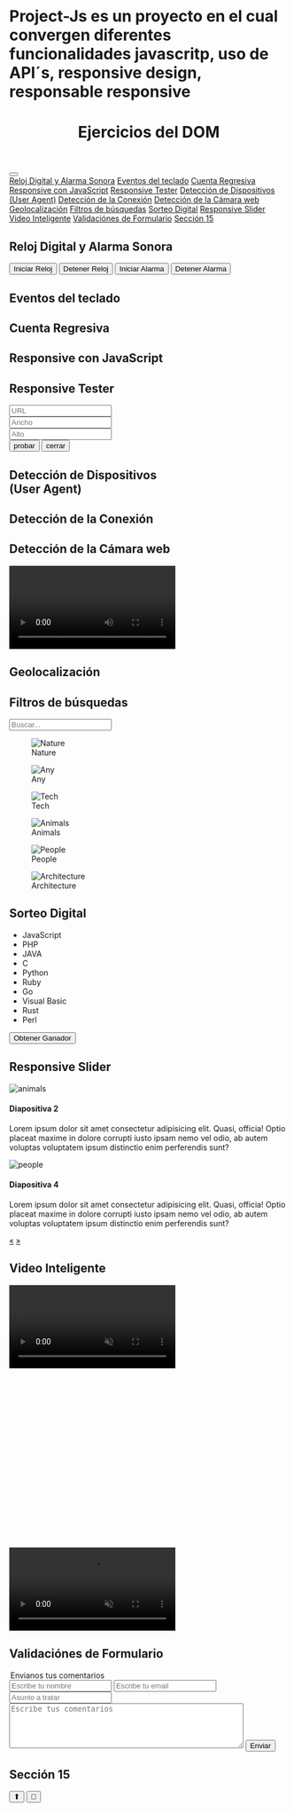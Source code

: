 # Project-Js es un proyecto en el cual convergen diferentes funcionalidades javascritp, uso de API´s, responsive design, responsable responsive<!DOCTYPE html>
<html lang="en" data-dark>

<head>
        <meta charset="UTF-8">
        <meta http-equiv="X-UA-Compatible" content="IE=edge">
        <meta name="viewport" content="width=device-width, initial-scale=1.0">
        <title>Ejercicios del DOM</title>
        <link rel="stylesheet" href="https://cdnjs.cloudflare.com/ajax/libs/hamburgers/1.1.3/hamburgers.min.css">
        <link rel="stylesheet" href="./css/dom-ejercicios.css">
</head>

<body data-dark>
        <header class="header">
                <h1>
                        Ejercicios del DOM
                </h1>
        </header>
        <button class="panel-btn hamburger hamburger--elastic" type="button">
                <span class="hamburger-box">
                        <span class="hamburger-inner"></span>
                </span>
        </button>
        <aside class="panel">
                <nav class="menu">
                        <a href="#seccion1" data-scroll-spy>Reloj Digital y Alarma Sonora</a>
                        <a href="#seccion2" data-scroll-spy>Eventos del teclado</a>
                        <a href="#seccion3" data-scroll-spy>Cuenta Regresiva</a>
                        <a href="#seccion4" data-scroll-spy>Responsive con JavaScript</a>
                        <a href="#seccion5" data-scroll-spy>Responsive Tester</a>
                        <a href="#seccion6" data-scroll-spy>Detección de Dispositivos (User Agent)</a>
                        <a href="#seccion7" data-scroll-spy>Detección de la Conexión</a>
                        <a href="#seccion8" data-scroll-spy>Detección de la Cámara web</a>
                        <a href="#seccion9" data-scroll-spy>Geolocalización</a>
                        <a href="#seccion10" data-scroll-spy>Filtros de búsquedas</a>
                        <a href="#seccion11" data-scroll-spy>Sorteo Digital</a>
                        <a href="#seccion12" data-scroll-spy>Responsive Slider</a>
                        <a href="#seccion13" data-scroll-spy>Video Inteligente</a>
                        <a href="#seccion14" data-scroll-spy>Validaciónes de Formulario</a>
                        <a href="#seccion15" data-scroll-spy>Sección 15</a>
                </nav>
        </aside>
        <main>
                <section id="seccion1" class="section" data-scroll-spy>
                        <h2>Reloj Digital y Alarma Sonora</h2>
                        <div id="reloj"></div>
                        <div>
                                <button id="activar-reloj">Iniciar Reloj</button>
                                <button id="desactivar-reloj">Detener Reloj</button>
                                <button id="activar-alarma">Iniciar Alarma</button>
                                <button id="desactivar-alarma">Detener Alarma</button>
                        </div>
                </section>
                <section id="seccion2" class="section" data-scroll-spy>
                        <h2>Eventos del teclado</h2>
                        <article class="stage">
                                <div class="ball"></div>
                        </article>
                </section>
                <section id="seccion3" class="section" data-scroll-spy>
                        <h2>Cuenta Regresiva</h2>
                        <div id="countdown"></div>
                </section>
                <section id="seccion4" class="section" data-scroll-spy>
                        <h2>Responsive con JavaScript</h2>
                        <div id="youtube"></div>
                        <div id="gmaps"></div>
                </section>
                <section id="seccion5" class="section" data-scroll-spy>
                        <h2>Responsive Tester</h2>
                        <form id="responsive-tester">
                                <input name="direccion" type="url" placeholder="URL" required>
                                <br>
                                <input name="ancho" type="text" placeholder="Ancho" required>
                                <br>
                                <input name="alto" type="text" placeholder="Alto" required>
                                <br>
                                <input name="probar" type="submit" value="probar">
                                <input name="cerrar" type="button" value="cerrar">
                        </form>
                </section>
                <section id="seccion6" class="section" data-scroll-spy>
                        <h2>Detección de Dispositivos <br>(User Agent)</h2>
                        <div id="user-device"></div>
                </section>
                <section id="seccion7" class="section" data-scroll-spy>
                        <h2>Detección de la Conexión</h2>
                </section>
                <section id="seccion8" class="section" data-scroll-spy>
                        <h2>Detección de la Cámara web</h2>
                        <video id="webcam"></video>
                </section>
                <section id="seccion9" class="section" data-scroll-spy>
                        <h2>Geolocalización</h2>
                        <div id="geolocation"></div>
                </section>
                <section id="seccion10" class="section" data-scroll-spy>
                        <h2>Filtros de búsquedas</h2>
                        <input type="search" placeholder="Buscar..." class="card-filter">
                        <article class="cards">
                                <figure class="card">
                                        <img src="https://placeimg.com/200/200/nature" alt="Nature">
                                        <figcaption>Nature</figcaption>
                                </figure>
                                <figure class="card">
                                        <img src="http://placeimg.com/200/200/any" alt="Any">
                                        <figcaption>Any</figcaption>
                                </figure>
                                <figure class="card">
                                        <img src="http://placeimg.com/200/200/tech" alt="Tech">
                                        <figcaption>Tech</figcaption>
                                </figure>
                                <figure class="card">
                                        <img src="http://placeimg.com/200/200/Animals" alt="Animals">
                                        <figcaption>Animals</figcaption>
                                </figure>
                                <figure class="card">
                                        <img src="http://placeimg.com/200/200/people" alt="People">
                                        <figcaption>People</figcaption>
                                </figure>
                                <figure class="card">
                                        <img src="http://placeimg.com/200/200/Arch" alt="Architecture">
                                        <figcaption>Architecture</figcaption>
                                </figure>
                        </article>
                </section>
                <section id="seccion11" class="section" data-scroll-spy>
                        <h2>Sorteo Digital</h2>
                        <ul class="players">
                                <li class="player">JavaScript</li>
                                <li class="player">PHP</li>
                                <li class="player">JAVA</li>
                                <li class="player">C</li>
                                <li class="player">Python</li>
                                <li class="player">Ruby</li>
                                <li class="player">Go</li>
                                <li class="player">Visual Basic</li>
                                <li class="player">Rust</li>
                                <li class="player">Perl</li>
                        </ul>
                        <button id="winner-btn">Obtener Ganador</button>
                </section>
                <section id="seccion12" class="section" data-scroll-spy>
                        <h2>Responsive Slider</h2>
                        <div class="slider">
                                <div class="slider-slides">
                                        <div class="slider-slide active">
                                                <img src="https://placeimg.com/400/400/animals" alt="animals">
                                        </div>
                                        <div class="slider-slide">
                                                <h4>Diapositiva 2</h4>
                                                <p>Lorem ipsum dolor sit amet consectetur adipisicing elit. Quasi,
                                                        officia! Optio placeat maxime in dolore corrupti iusto ipsam
                                                        nemo vel odio, ab autem voluptas voluptatem ipsum distinctio
                                                        enim perferendis sunt?</p>
                                        </div>
                                        <div class="slider-slide">
                                                <img src="https://placeimg.com/400/400/people" alt="people">
                                        </div>
                                        <div class="slider-slide">
                                                <h4>Diapositiva 4</h4>
                                                <p>Lorem ipsum dolor sit amet consectetur adipisicing elit. Quasi,
                                                        officia! Optio placeat maxime in dolore corrupti iusto ipsam
                                                        nemo vel odio, ab autem voluptas voluptatem ipsum distinctio
                                                        enim perferendis sunt?</p>
                                        </div>
                                </div>
                                <div class="slider-btns">
                                        <a class="prev" href="#">&laquo;</a>
                                        <a class="next" href="#">&raquo;</a>
                                </div>
                        </div>
                </section>
                <section id="seccion13" class="section" data-scroll-spy>
                        <h2>Video Inteligente</h2>
                        <video src="./assets/video.mp4" muted controls loop data-smart-video></video>
                        <br><br><br><br><br><br><br><br><br><br><br><br><br><br><br><br><br><br><br><br>
                        <video src="./assets/videoa.mp4" muted controls loop data-smart-video></video>
                </section>
                <section id="seccion14" class="section" data-scroll-spy>
                        <h2>Validaciónes de Formulario</h2>
                        <form class="contact-form">
                                <legend>Envianos tus comentarios</legend>
                                <input type="text" name="name" placeholder="Escribe tu nombre"
                                        title="Nombre solo acepta letras y espacios en blanco"
                                        pattern="^[A-Za-zÑñÁáÉéÍíÓóÚúü\s]+$" required>
                                <input type="email" name="email" placeholder="Escribe tu email" title="Email incorrecto"
                                        pattern="^[a-z0-9]+(\.[_a-z0-9]+)*@[a-z0-9-]+(\.[a-z0-9-]+)*(\.[a-z]{2,15})$"
                                        required>
                                <input type="text" name="subject" placeholder="Asunto a tratar" required>
                                <textarea name="comments" cols="50" rows="5" placeholder="Escribe tus comentarios"
                                        data-pattern="^.{1,255}$"></textarea>
                                <input type="submit" value="Enviar">
                        </form>
                </section>
                <section id="seccion15" class="section" data-scroll-spy>
                        <h2>Sección 15</h2>
                </section>
        </main>
        <button class="scroll-top-btn hidden">&#11014;</button>
        <button class="dark-theme-btn">🌙</button>
        <script src="./js/index_dom.js " type="module"></script>
</body>

</html>
